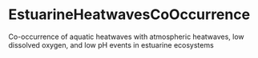 # EstuarineHeatwavesCoOccurrence
Co-occurrence of aquatic heatwaves with atmospheric heatwaves, low dissolved oxygen, and low pH events in estuarine ecosystems
